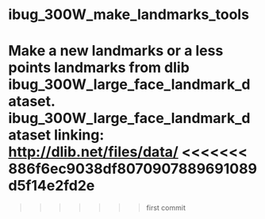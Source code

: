 # ibug_300W_make_landmarks_tools
Make a new landmarks or a less points landmarks from dlib ibug_300W_large_face_landmark_dataset.
ibug_300W_large_face_landmark_dataset linking: http://dlib.net/files/data/
<<<<<<< 886f6ec9038df8070907889691089d5f14e2fd2e
=======

>>>>>>> first commit
